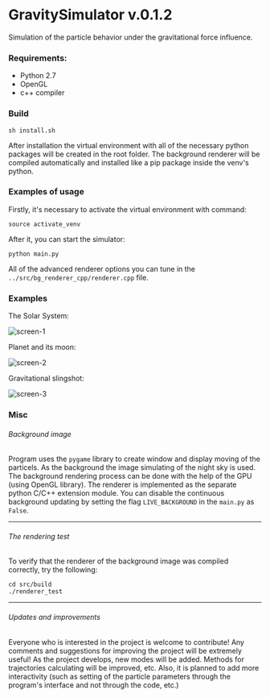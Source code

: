 # GravitySimulator v.0.1.2
Simulation of the particle behavior under the gravitational force influence.

### Requirements:
* Python 2.7
* OpenGL
* c++ compiler

### Build
```
sh install.sh
```
After installation the virtual environment with all of the necessary python packages will be created in the root folder. The background renderer will be compiled automatically and installed like a pip package inside the venv's python.

### Examples of usage
Firstly, it's necessary to activate the virtual environment with command: 
```
source activate_venv
```
After it, you can start the simulator:
```
python main.py
```
All of the advanced renderer options you can tune in the `../src/bg_renderer_cpp/renderer.cpp` file.

### Examples
The Solar System:

  ![screen-1](http://imgur.com/vBltGHV.png)

Planet and its moon:

  ![screen-2](http://imgur.com/RDI4lQK.png)
  
Gravitational slingshot:

  ![screen-3](http://imgur.com/RP5cb6Z.png)

### Misc
###### Background image
Program uses the `pygame` library to create window and display moving of the particels.
As the background the image simulating of the night sky is used. The background rendering process can be done with the help of the GPU (using OpenGL library).
The renderer is implemented as the separate python C/C++ extension module.
You can disable the continuous background updating by setting the flag `LIVE_BACKGROUND` in the `main.py` as `False`.

---
###### The rendering test
To verify that the renderer of the background image was compiled correctly, try the following:
```
cd src/build
./renderer_test
```

---
###### Updates and improvements
Everyone who is interested in the project is welcome to contribute!
Any comments and suggestions for improving the project will be extremely useful!
As the project develops, new modes will be added. Methods for trajectories calculating will be improved, etc. 
Also, it is planned to add more interactivity (such as setting of the particle parameters through the program's interface and not through the code, etc.)
